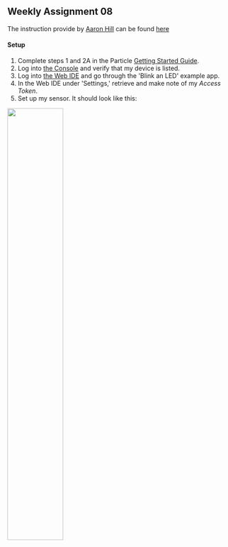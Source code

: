 ## Weekly Assignment 08

The instruction provide by [Aaron Hill](https://github.com/aaronxhill) can be found [here](https://github.com/visualizedata/data-structures/blob/master/weekly_assignment_08.md)

#### Setup

1. Complete steps 1 and 2A in the Particle [Getting Started Guide](https://docs.particle.io/guide/getting-started/start/photon/).  
2. Log into [the Console](https://console.particle.io/) and verify that my device is listed.   
3. Log into [the Web IDE](https://build.particle.io/) and go through the 'Blink an LED' example app.  
4. In the Web IDE under 'Settings,' retrieve and make note of my *Access Token*.  
5. Set up my sensor. It should look like this: 

<img src="https://github.com/yujunmjiang/data-structures-fall-19/blob/master/week08/image/sample-1.png" width="50%"/>
